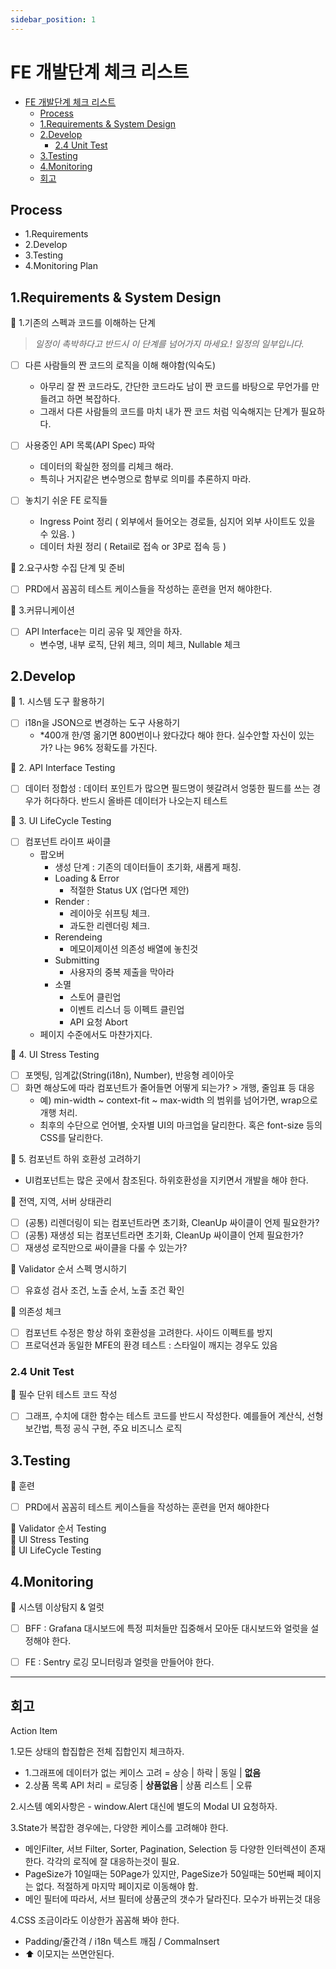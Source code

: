 ```yaml
---
sidebar_position: 1
---
```


# FE 개발단계 체크 리스트  

- [FE 개발단계 체크 리스트](#fe-개발단계-체크-리스트)
  - [Process](#process)
  - [1.Requirements \& System Design](#1requirements--system-design)
  - [2.Develop](#2develop)
    - [2.4 Unit Test](#24-unit-test)
  - [3.Testing](#3testing)
  - [4.Monitoring](#4monitoring)
  - [회고](#회고)

## Process

- 1.Requirements  
- 2.Develop  
- 3.Testing  
- 4.Monitoring Plan    

## 1.Requirements & System Design  


📌 1.기존의 스펙과 코드를 이해하는 단계    
>*일정이 촉박하다고 반드시 이 단계를 넘어가지 마세요.! 일정의 일부입니다.*   

- [ ] 다른 사람들의 짠 코드의 로직을 이해 해야함(익숙도)    
    - 아무리 잘 짠 코드라도, 간단한 코드라도 남이 짠 코드를 바탕으로 무언가를 만들려고 하면 복잡하다. 
    - 그래서 다른 사람들의 코드를 마치 내가 짠 코드 처럼 익숙해지는 단계가 필요하다.  

- [ ] 사용중인 API 목록(API Spec) 파악    
  - 데이터의 확실한 정의를 리체크 해라.  
  - 특히나 거지같은 변수명으로 함부로 의미를 추론하지 마라.  

- [ ] 놓치기 쉬운 FE 로직들  
  - Ingress Point 정리 ( 외부에서 들어오는 경로들, 심지어 외부 사이트도 있을 수 있음. )  
  - 데이터 차원 정리 ( Retail로 접속 or 3P로 접속 등 )  

📌 2.요구사항 수집 단계 및 준비    
- [ ] PRD에서 꼼꼼히 테스트 케이스들을 작성하는 훈련을 먼저 해야한다.    

📌 3.커뮤니케이션  
- [ ] API Interface는 미리 공유 및 제안을 하자.  
  - 변수명, 내부 로직, 단위 체크, 의미 체크, Nullable 체크    


## 2.Develop  

📌 1. 시스템 도구 활용하기  
- [ ] i18n을 JSON으로 변경하는 도구 사용하기  
  - *400개 한/영 옮기면 800번이나 왔다갔다 해야 한다. 실수안할 자신이 있는가? 나는 96% 정확도를 가진다.   

📌 2. API Interface Testing  
- [ ] 데이터 정합성 : 데이터 포인트가 많으면 필드명이 헷갈려서 엉뚱한 필드를 쓰는 경우가 허다하다. 반드시 올바른 데이터가 나오는지 테스트 


📌 3. UI LifeCycle Testing  
- [ ] 컴포넌트 라이프 싸이클  
  - 팝오버
    - 생성 단계 : 기존의 데이터들이 초기화, 새롭게 패칭.    
    - Loading & Error 
      - 적절한 Status UX (업다면 제안)    
    - Render : 
      - 레이아웃 쉬프팅 체크.  
      - 과도한 리렌더링 체크.
    - Rerendeing   
      - 메모이제이션 의존성 배열에 놓친것
    - Submitting 
      - 사용자의 중복 제출을 막아라  
    - 소멸 
      - 스토어 클린업
      - 이벤트 리스너 등 이펙트 클린업
      - API 요청 Abort
  - 페이지 수준에서도 마챤가지다.  


📌 4. UI Stress Testing  
- [ ] 포멧팅, 임계값(String(i18n), Number), 반응형 레이아웃  
- [ ] 화면 해상도에 따라 컴포넌트가 줄어들면 어떻게 되는가? > 개행, 줄임표 등 대응  
  - 예) min-width ~ context-fit ~ max-width 의 범위를 넘어가면, wrap으로 개행 처리.  
  - 최후의 수단으로 언어별, 숫자별 UI의 마크업을 달리한다. 혹은 font-size 등의 CSS를 달리한다.  


📌 5. 컴포넌트 하위 호환성 고려하기  
- UI컴포넌트는 많은 곳에서 참조된다. 하위호환성을 지키면서 개발을 해야 한다.  

📌 전역, 지역, 서버 상태관리
- [ ] (공통) 리렌더링이 되는 컴포넌트라면 초기화, CleanUp 싸이클이 언제 필요한가?  
- [ ] (공통) 재생성 되는 컴포넌트라면 초기화, CleanUp 싸이클이 언제 필요한가? 
- [ ] 재생성 로직만으로 싸이클을 다룰 수 있는가? 

📌 Validator 순서 스펙 명시하기  
- [ ] 유효성 검사 조건, 노출 순서, 노출 조건 확인  

📌 의존성 체크  
- [ ] 컴포넌트 수정은 항상 하위 호환성을 고려한다. 사이드 이펙트를 방지    
- [ ] 프로덕션과 동일한 MFE의 환경 테스트 : 스타일이 깨지는 경우도 있음  

### 2.4 Unit Test   

📌 필수 단위 테스트 코드 작성
- [ ] 그래프, 수치에 대한 함수는 테스트 코드를 반드시 작성한다. 예를들어 계산식, 선형보간법, 특정 공식 구현, 주요 비즈니스 로직  


## 3.Testing  

📌 훈련  
- [ ] PRD에서 꼼꼼히 테스트 케이스들을 작성하는 훈련을 먼저 해야한다   

📌 Validator 순서 Testing    
📌 UI Stress Testing    
📌 UI LifeCycle Testing    




## 4.Monitoring  

📌 시스템 이상탐지 & 얼럿  
- [ ] BFF : Grafana 대시보드에 특정 피처들만 집중해서 모아둔 대시보드와 얼럿을 설정해야 한다.  
- [ ] FE : Sentry 로깅 모니터링과 얼럿을 만들어야 한다.  


--- 

## 회고  

Action Item    

1.모든 상태의 합집합은 전체 집합인지 체크하자.  
- 1.그래프에 데이터가 없는 케이스 고려 = 상승 | 하락 | 동일 | **없음**   
- 2.상품 목록 API 처리 = 로딩중 | **상품없음** | 상품 리스트 | 오류  

2.시스템 예외사항은 - window.Alert 대신에 별도의 Modal UI 요청하자.    

3.State가 복잡한 경우에는, 다양한 케이스를 고려해야 한다.  
- 메인Filter, 서브 Filter, Sorter, Pagination, Selection 등 다양한 인터렉션이 존재한다. 각각의 로직에 잘 대응하는것이 필요.  
- PageSize가 10일때는 50Page가 있지만, PageSize가 50일때는 50번째 페이지는 없다. 적절하게 마지막 페이지로 이동해야 함.  
- 메인 필터에 따라서, 서브 필터에 상품군의 갯수가 달라진다. 모수가 바뀌는것 대응    

4.CSS 조금이라도 이상한가 꼼꼼해 봐야 한다.  
- Padding/줄간격 / i18n 텍스트 깨짐 / CommaInsert  
- ⬆️ 이모지는 쓰면안된다.  


